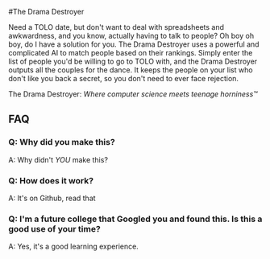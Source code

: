 #The Drama Destroyer

Need a TOLO date, but don't want to deal with spreadsheets and awkwardness, and you know, actually
having to talk to people? Oh boy oh boy, do I have a solution for you. The Drama Destroyer uses
a powerful and complicated AI to match people based on their rankings. Simply enter the list of
people you'd be willing to go to TOLO with, and the Drama Destroyer outputs all the couples for
the dance. It keeps the people on your list who don't like you back a secret, so you don't need to
ever face rejection.

The Drama Destroyer: *Where computer science meets teenage horniness™*

## FAQ

### Q: Why did you make this?

A: Why didn't *YOU* make this?

### Q: How does it work?

A: It's on Github, read that

### Q: I'm a future college that Googled you and found this. Is this a good use of your time?

A: Yes, it's a good learning experience.

